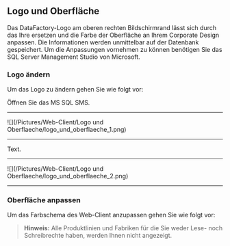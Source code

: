## Logo und Oberfläche

Das DataFactory-Logo am oberen rechten Bildschirmrand lässt sich durch das Ihre ersetzen und die Farbe der Oberfläche an Ihrem Corporate Design anpassen. Die Informationen werden unmittelbar auf der Datenbank gespeichert. Um die Anpassungen vornehmen zu können benötigen Sie das SQL Server Management Studio von Microsoft.

### Logo ändern

Um das Logo zu ändern gehen Sie wie folgt vor:

Öffnen Sie das MS SQL SMS.

---
![](/Pictures/Web-Client/Logo und Oberflaeche/logo_und_oberflaeche_1.png)

---

Text.

---
![](/Pictures/Web-Client/Logo und Oberflaeche/logo_und_oberflaeche_2.png)

---

### Oberfläche anpassen

Um das Farbschema des Web-Client anzupassen gehen Sie wie folgt vor:

>**Hinweis:** Alle Produktlinien und Fabriken für die Sie weder Lese- noch Schreibrechte haben, werden Ihnen nicht angezeigt.